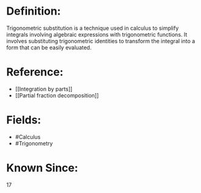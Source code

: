 

# Definition:
Trigonometric substitution is a technique used in calculus to simplify integrals involving algebraic expressions with trigonometric functions. It involves substituting trigonometric identities to transform the integral into a form that can be easily evaluated.

# Reference:
- [[Integration by parts]]
- [[Partial fraction decomposition]]

# Fields: 
- #Calculus
- #Trigonometry

# Known Since:
17

